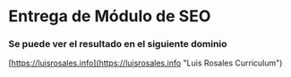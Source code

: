 # Entrega de Módulo de SEO

### Se puede ver el resultado en el siguiente dominio
[https://luisrosales.info](https://luisrosales.info "Luis Rosales Curriculum")
